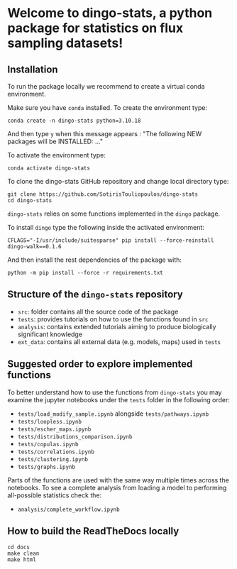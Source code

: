 
# Welcome to dingo-stats, a python package for statistics on flux sampling datasets!


## Installation

To run the package locally we recommend to create a virtual conda environment.

Make sure you have `conda` installed. To create the environment type:

```
conda create -n dingo-stats python=3.10.18
```

And then type `y` when this message appears : "The following NEW packages will be INSTALLED: ..."

To activate the environment type:

```
conda activate dingo-stats
```


To clone the dingo-stats GitHub repository and change local directory type:
```
git clone https://github.com/SotirisTouliopoulos/dingo-stats
cd dingo-stats
```


`dingo-stats` relies on some functions implemented in the `dingo` package.

To install `dingo` type the following inside the activated environment:

```
CFLAGS="-I/usr/include/suitesparse" pip install --force-reinstall dingo-walk==0.1.6
```


And then install the rest dependencies of the package with:

```
python -m pip install --force -r requirements.txt 
```


## Structure of the `dingo-stats` repository

- `src`: folder contains all the source code of the package
- `tests`: provides tutorials on how to use the functions found in `src`
- `analysis`: contains extended tutorials aiming to produce biologically significant knowledge
- `ext_data`: contains all external data (e.g. models, maps) used in `tests`


## Suggested order to explore implemented functions

To better understand how to use the functions from `dingo-stats` you may examine the jupyter notebooks under the `tests` folder in the following order:

- `tests/load_modify_sample.ipynb` alongside `tests/pathways.ipynb`
- `tests/loopless.ipynb`
- `tests/escher_maps.ipynb`
- `tests/distributions_comparison.ipynb`
- `tests/copulas.ipynb`
- `tests/correlations.ipynb`
- `tests/clustering.ipynb`
- `tests/graphs.ipynb`

Parts of the functions are used with the same way multiple times across the notebooks. 
To see a complete analysis from loading a model to performing all-possible statistics check the:

- `analysis/complete_workflow.ipynb`


## How to build the ReadTheDocs locally

```
cd docs
make clean
make html
```